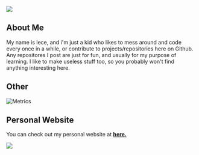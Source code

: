 ![](https://probot.media/9EuBIqgapI.gif)

## About Me
My name is lece, and i'm just a kid who likes to mess around and code every once in a while, or contribute to projects/repositories here on Github. Any repositores I post are just for fun, and usually for my purpose of learning. I like to make useless stuff too, so you probably won't find anything interesting here.

## Other

![Metrics](https://github-readme-stats.vercel.app/api?username=lece1337&show_icons=true&theme=radical)


## Personal Website
You can check out my personal website at **[here.](https://lece1337.com)**

![](https://probot.media/9EuBIqgapI.gif)
